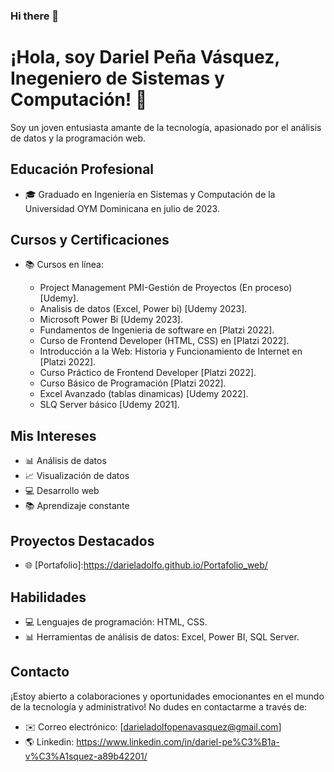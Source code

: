 ### Hi there 👋
# ¡Hola, soy Dariel Peña Vásquez, Inegeniero de Sistemas y Computación! 👋

Soy un joven entusiasta amante de la tecnología, apasionado por el análisis de datos y la programación web.

## Educación Profesional

- 🎓 Graduado en Ingeniería en Sistemas y Computación de la Universidad OYM Dominicana en julio de 2023.

## Cursos y Certificaciones

- 📚 Cursos en línea:

  - Project Management PMI-Gestión de Proyectos (En proceso) [Udemy].
  - Analisis de datos (Excel, Power bi) [Udemy 2023].
  - Microsoft Power Bi [Udemy 2023].
  - Fundamentos de Ingenieria de software en [Platzi 2022].
  - Curso de Frontend Developer (HTML, CSS) en [Platzi 2022].
  - Introducción a la Web: Historia y Funcionamiento de Internet en [Platzi 2022].
  - Curso Práctico de Frontend Developer [Platzi 2022].
  - Curso Básico de Programación [Platzi 2022]. 
  - Excel Avanzado (tablas dinamicas) [Udemy 2022].
  - SLQ Server básico [Udemy 2021].
 
## Mis Intereses

- 📊 Análisis de datos
- 📈 Visualización de datos
- 💻 Desarrollo web
- 📚 Aprendizaje constante

## Proyectos Destacados

- 🌐 [Portafolio]:https://darieladolfo.github.io/Portafolio_web/

## Habilidades

- 💻 Lenguajes de programación: HTML, CSS.
- 📊 Herramientas de análisis de datos: Excel, Power BI, SQL Server.

## Contacto

¡Estoy abierto a colaboraciones y oportunidades emocionantes en el mundo de la tecnología y administrativo! No dudes en contactarme a través de:

- ✉️ Correo electrónico: [darieladolfopenavasquez@gmail.com]
- 🌎 Linkedin: https://www.linkedin.com/in/dariel-pe%C3%B1a-v%C3%A1squez-a89b42201/
